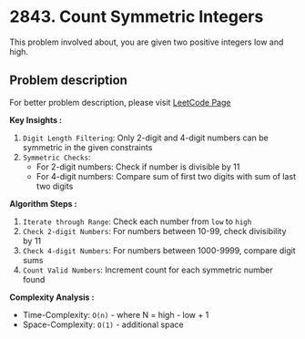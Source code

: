 # 2843. Count Symmetric Integers

This problem involved about, you are given two positive integers low and high.

## Problem description

For better problem description, please visit [LeetCode Page](https://leetcode.com/problems/count-symmetric-integers/description)

**Key Insights :**<br/>

1. `Digit Length Filtering`: Only 2-digit and 4-digit numbers can be symmetric in the given constraints
2. `Symmetric Checks`:
    - For 2-digit numbers: Check if number is divisible by 11
    - For 4-digit numbers: Compare sum of first two digits with sum of last two digits

**Algorithm Steps :**<br/>

1. `Iterate through Range`: Check each number from `low` to `high`
2. `Check 2-digit Numbers`: For numbers between 10-99, check divisibility by 11
3. `Check 4-digit Numbers`: For numbers between 1000-9999, compare digit sums
4. `Count Valid Numbers`: Increment count for each symmetric number found

**Complexity Analysis :**<br/>

-   Time-Complexity: `O(n)` - where N = high - low + 1
-   Space-Complexity: `O(1)` - additional space
